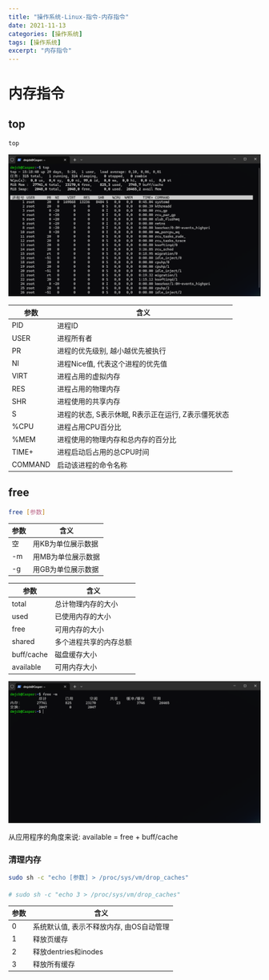 ```yaml
---
title: "操作系统-Linux-指令-内存指令"
date: 2021-11-13
categories: [操作系统]
tags: [操作系统]
excerpt: "内存指令"
---
```


# 内存指令

## top

```sh
top 
```

![](https://raw.githubusercontent.com/dmjcb/SelfImgur/main/20241021181848.png)

| 参数    | 含义                                             |
| ------- | ----------------------------------------------- |
| PID     | 进程ID                                          |
| USER    | 进程所有者                                       |
| PR      | 进程的优先级别, 越小越优先被执行                   |
| NI      | 进程Nice值, 代表这个进程的优先值                   |
| VIRT    | 进程占用的虚拟内存                                |
| RES     | 进程占用的物理内存                                |
| SHR     | 进程使用的共享内存                                |
| S       | 进程的状态, S表示休眠, R表示正在运行, Z表示僵死状态 |
| %CPU    | 进程占用CPU百分比                                |
| %MEM    | 进程使用的物理内存和总内存的百分比                 |
| TIME+   | 进程启动后占用的总CPU时间                         |
| COMMAND | 启动该进程的命令名称                              |

## free

```sh
free [参数]
```

| 参数 | 含义               |
| ---- | ------------------ |
| 空   | 用KB为单位展示数据 |
| -m   | 用MB为单位展示数据 |
| -g   | 用GB为单位展示数据 |

| 参数       | 含义                  |
| ---------- | -------------------- |
| total      | 总计物理内存的大小     |
| used       | 已使用内存的大小       |
| free       | 可用内存的大小         |
| shared     | 多个进程共享的内存总额  |
| buff/cache | 磁盘缓存大小           |
| available  | 可用内存大小           |

![](https://raw.githubusercontent.com/dmjcb/SelfImgur/main/20241021181904.png)

从应用程序的角度来说: available = free + buff/cache

### 清理内存

```sh
sudo sh -c "echo [参数] > /proc/sys/vm/drop_caches"

# sudo sh -c "echo 3 > /proc/sys/vm/drop_caches"
```

| 参数 | 含义                                   |
| ---- | ------------------------------------- |
| 0    | 系统默认值, 表示不释放内存, 由OS自动管理 |
| 1    | 释放页缓存                             |
| 2    | 释放dentries和inodes                   |
| 3    | 释放所有缓存                           |
